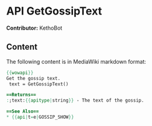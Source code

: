 # API GetGossipText

**Contributor:** KethoBot

## Content

The following content is in MediaWiki markdown format:

```mediawiki
{{wowapi}}
Get the gossip text.
 text = GetGossipText()

==Returns==
:;text:{{apitype|string}} - The text of the gossip.

==See Also==
* {{api|t=e|GOSSIP_SHOW}}
```